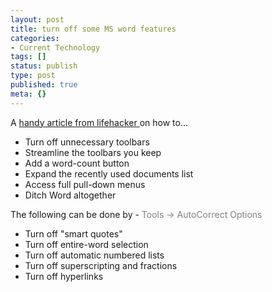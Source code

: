 ```yaml
---
layout: post
title: turn off some MS word features
categories:
- Current Technology
tags: []
status: publish
type: post
published: true
meta: {}
---
```

A <a href="http://lifehacker.com/software/word/alpha-geek-make-microsoft-word-less-annoying-244859.php">handy article from lifehacker </a>on how to...
<ul>
	<li>Turn off unnecessary toolbars</li>
	<li>Streamline the toolbars you keep</li>
	<li>Add a word-count button</li>
	<li>Expand the recently used documents list</li>
	<li>Access full pull-down menus</li>
	<li>Ditch Word altogether</li>
</ul>
The following can be done by - <font color="#808080">Tools -&gt; AutoCorrect Options</font>
<ul>
	<li>Turn off "smart quotes"</li>
	<li>Turn off entire-word selection</li>
	<li>Turn off automatic numbered lists</li>
	<li>Turn off superscripting and fractions</li>
	<li>Turn off hyperlinks</li>
</ul>
